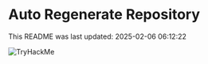 # Auto Regenerate Repository

This README was last updated: 2025-02-06 06:12:22

 ![TryHackMe](https://tryhackme.com/badge/533634)